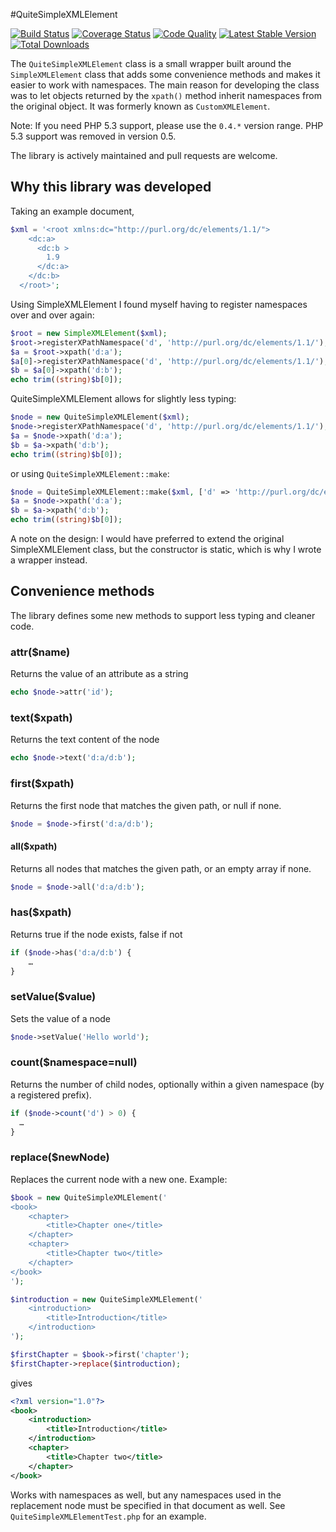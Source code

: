 #QuiteSimpleXMLElement

[![Build Status](http://img.shields.io/travis/danmichaelo/quitesimplexmlelement.svg?style=flat-square)](https://travis-ci.org/danmichaelo/quitesimplexmlelement)
[![Coverage Status](http://img.shields.io/coveralls/danmichaelo/quitesimplexmlelement.svg?style=flat-square)](https://coveralls.io/r/danmichaelo/quitesimplexmlelement?branch=master)
[![Code Quality](http://img.shields.io/scrutinizer/g/danmichaelo/quitesimplexmlelement/master.svg?style=flat-square)](https://scrutinizer-ci.com/g/danmichaelo/quitesimplexmlelement/?branch=master)
[![Latest Stable Version](http://img.shields.io/packagist/v/danmichaelo/quitesimplexmlelement.svg?style=flat-square)](https://packagist.org/packages/danmichaelo/quitesimplexmlelement)
[![Total Downloads](http://img.shields.io/packagist/dt/danmichaelo/quitesimplexmlelement.svg?style=flat-square)](https://packagist.org/packages/danmichaelo/quitesimplexmlelement)

The `QuiteSimpleXMLElement` class is a small wrapper built around the `SimpleXMLElement` class that adds some convenience methods and makes it easier to work with namespaces. The main reason for developing the class was to let objects returned by the `xpath()` method inherit namespaces from the original object. It was formerly known as `CustomXMLElement`. 

Note: If you need PHP 5.3 support, please use the `0.4.*` version range. PHP 5.3 support was removed in version 0.5.

The library is actively maintained and pull requests are welcome.

## Why this library was developed

Taking an example document,

```php
$xml = '<root xmlns:dc="http://purl.org/dc/elements/1.1/">
    <dc:a>
      <dc:b >
        1.9
      </dc:a>
    </dc:b>
  </root>';
```

Using SimpleXMLElement I found myself having to register namespaces over and over again:

```php
$root = new SimpleXMLElement($xml);
$root->registerXPathNamespace('d', 'http://purl.org/dc/elements/1.1/');
$a = $root->xpath('d:a');
$a[0]->registerXPathNamespace('d', 'http://purl.org/dc/elements/1.1/');
$b = $a[0]->xpath('d:b');
echo trim((string)$b[0]);
```

QuiteSimpleXMLElement allows for slightly less typing:

```php
$node = new QuiteSimpleXMLElement($xml);
$node->registerXPathNamespace('d', 'http://purl.org/dc/elements/1.1/');
$a = $node->xpath('d:a');
$b = $a->xpath('d:b');
echo trim((string)$b[0]);
```

or using `QuiteSimpleXMLElement::make`:

```php
$node = QuiteSimpleXMLElement::make($xml, ['d' => 'http://purl.org/dc/elements/1.1/']);
$a = $node->xpath('d:a');
$b = $a->xpath('d:b');
echo trim((string)$b[0]);
```

A note on the design: I would have preferred to extend the original SimpleXMLElement class, but the constructor is static, which is why I wrote a wrapper instead.

## Convenience methods

The library defines some new methods to support less typing and cleaner code.

### attr($name)

Returns the value of an attribute as a string

```php
echo $node->attr('id');
```

### text($xpath)

Returns the text content of the node

```php
echo $node->text('d:a/d:b');
```

### first($xpath)

Returns the first node that matches the given path, or null if none.

```php
$node = $node->first('d:a/d:b');
```

#### all($xpath)

Returns all nodes that matches the given path, or an empty array if none.

```php
$node = $node->all('d:a/d:b');
```

### has($xpath)

Returns true if the node exists, false if not

```php
if ($node->has('d:a/d:b') {
	…
}
```

### setValue($value)

Sets the value of a node

```php
$node->setValue('Hello world');
```

### count($namespace=null)

Returns the number of child nodes, optionally within a given namespace (by a registered prefix).

```php
if ($node->count('d') > 0) {
  …
}
```

### replace($newNode)

Replaces the current node with a new one. Example:

```php
$book = new QuiteSimpleXMLElement('
<book>
	<chapter>
		<title>Chapter one</title>
	</chapter>
	<chapter>
		<title>Chapter two</title>
	</chapter>
</book>
');

$introduction = new QuiteSimpleXMLElement('
	<introduction>
		<title>Introduction</title>
	</introduction>
');

$firstChapter = $book->first('chapter');
$firstChapter->replace($introduction);
```

gives

```xml
<?xml version="1.0"?>
<book>
    <introduction>
        <title>Introduction</title>
    </introduction>
    <chapter>
        <title>Chapter two</title>
    </chapter>
</book>
```

Works with namespaces as well, but any namespaces used in the replacement node
must be specified in that document as well. See `QuiteSimpleXMLElementTest.php`
for an example.
